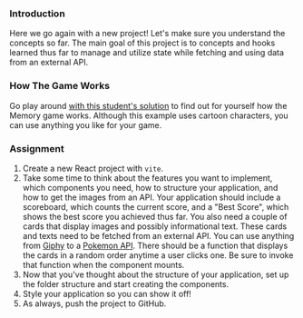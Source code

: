 ### Introduction

Here we go again with a new project! Let's make sure you understand the concepts so far. The main goal of this project is to concepts and hooks learned thus far to manage and utilize state while fetching and using data from an external API.

### How The Game Works

Go play around [with this student's solution](https://heldersrvio.github.io/memory-card-game/) to find out for yourself how the Memory game works. Although this example uses cartoon characters, you can use anything you like for your game.

### Assignment

<div class="lesson-content__panel" markdown="1">

1.  Create a new React project with `vite`.
2.  Take some time to think about the features you want to implement, which components you need, how to structure your application, and how to get the images from an API. Your application should include a scoreboard, which counts the current score, and a "Best Score", which shows the best score you achieved thus far. You also need a couple of cards that display images and possibly informational text. These cards and texts need to be fetched from an external API. You can use anything from [Giphy](https://giphy.com/) to a [Pokemon API](https://pokeapi.co/). There should be a function that displays the cards in a random order anytime a user clicks one. Be sure to invoke that function when the component mounts.
3.  Now that you've thought about the structure of your application, set up the folder structure and start creating the components.
4.  Style your application so you can show it off!
5.  As always, push the project to GitHub.
</div>

